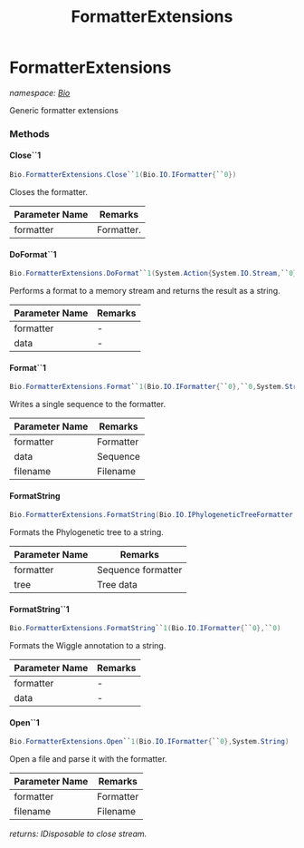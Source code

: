 ﻿---
title: FormatterExtensions
---

# FormatterExtensions
_namespace: [Bio](N-Bio.html)_

Generic formatter extensions

### Methods

#### Close``1
```csharp
Bio.FormatterExtensions.Close``1(Bio.IO.IFormatter{``0})
```
Closes the formatter.

|Parameter Name|Remarks|
|--------------|-------|
|formatter|Formatter.|


#### DoFormat``1
```csharp
Bio.FormatterExtensions.DoFormat``1(System.Action{System.IO.Stream,``0},``0)
```
Performs a format to a memory stream and returns the result as a string.

|Parameter Name|Remarks|
|--------------|-------|
|formatter|-|
|data|-|


#### Format``1
```csharp
Bio.FormatterExtensions.Format``1(Bio.IO.IFormatter{``0},``0,System.String)
```
Writes a single sequence to the formatter.

|Parameter Name|Remarks|
|--------------|-------|
|formatter|Formatter|
|data|Sequence|
|filename|Filename|


#### FormatString
```csharp
Bio.FormatterExtensions.FormatString(Bio.IO.IPhylogeneticTreeFormatter,Bio.Phylogenetics.Tree)
```
Formats the Phylogenetic tree to a string.

|Parameter Name|Remarks|
|--------------|-------|
|formatter|Sequence formatter|
|tree|Tree data|


#### FormatString``1
```csharp
Bio.FormatterExtensions.FormatString``1(Bio.IO.IFormatter{``0},``0)
```
Formats the Wiggle annotation to a string.

|Parameter Name|Remarks|
|--------------|-------|
|formatter|-|
|data|-|


#### Open``1
```csharp
Bio.FormatterExtensions.Open``1(Bio.IO.IFormatter{``0},System.String)
```
Open a file and parse it with the formatter.

|Parameter Name|Remarks|
|--------------|-------|
|formatter|Formatter|
|filename|Filename|

_returns: IDisposable to close stream._




